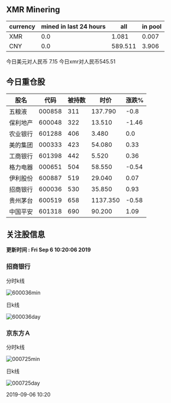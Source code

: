 ## XMR Minering

|currency|mined in last 24 hours|all|in pool|
|---|---|---|---|
|XMR|0.0|1.081|0.007|
|CNY|0.0|589.511|3.906|

今日美元对人民币 7.15	今日xmr对人民币545.51


## 今日重仓股 

|股名|代码|被持数|时价|涨跌%|
|---|---|---|---|---|
|五粮液|000858|311|137.790|-0.8|
|保利地产|600048|322|13.510|-1.46|
|农业银行|601288|406|3.480|0.0|
|美的集团|000333|423|54.080|0.33|
|工商银行|601398|442|5.520|0.36|
|格力电器|000651|504|58.550|-0.54|
|伊利股份|600887|519|29.040|0.07|
|招商银行|600036|530|35.850|0.93|
|贵州茅台|600519|658|1137.350|-0.58|
|中国平安|601318|690|90.200|1.09|

## 关注股信息
**更新时间 : Fri Sep  6 10:20:06 2019**
### 招商银行 
分时k线

![600036min](http://image.sinajs.cn/newchart/min/n/sh600036.gif)

日k线

![600036day](http://image.sinajs.cn/newchart/daily/n/sh600036.gif)

### 京东方Ａ 
分时k线

![000725min](http://image.sinajs.cn/newchart/min/n/sz000725.gif)

日k线

![000725day](http://image.sinajs.cn/newchart/daily/n/sz000725.gif)

2019-09-06 10:20